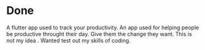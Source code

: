 # Done
A  flutter app used to track your productivity.
An app used for helping people be productive throught their day. 
Give them the change they want.
This is not my idea . Wanted test out my skills of coding.

